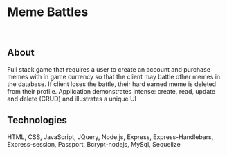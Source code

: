 <h1>Meme Battles</h1>
<br>
<h2>About</h2>
<p>Full stack game that requires a user to create an account and purchase memes with in game currency so that the client may battle other memes in the database. If client loses the battle, their hard earned meme is deleted from their profile. Application demonstrates intense: create, read, update and delete (CRUD) and illustrates a unique UI</p>


<h2>Technologies</h2>
<p>HTML, CSS, JavaScript, JQuery, Node.js, Express, Express-Handlebars, Express-session, Passport, Bcrypt-nodejs, MySql, Sequelize</p>
